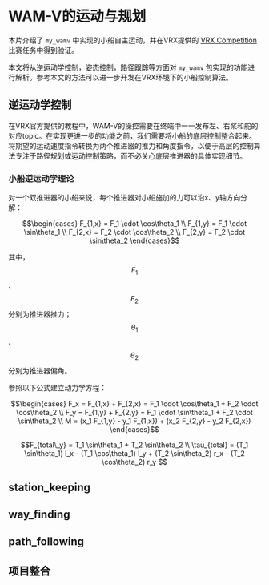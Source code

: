 # WAM-V的运动与规划
本片介绍了 `my_wamv` 中实现的小船自主运动，并在VRX提供的 [VRX Competition](https://github.com/osrf/vrx/wiki/vrx_2023-task_tutorials) 比赛任务中得到验证。

本文将从逆运动学控制，姿态控制，路径跟踪等方面对 `my_wamv` 包实现的功能进行解析。参考本文的方法可以进一步开发在VRX环境下的小船控制算法。









## 逆运动学控制

在VRX官方提供的教程中，WAM-V的操控需要在终端中一一发布左、右桨和舵的对应topic。在实现更进一步的功能之前，我们需要将小船的底层控制整合起来。将期望的运动速度指令转换为两个推进器的推力和角度指令，以便于高层的控制算法专注于路径规划或运动控制策略，而不必关心底层推进器的具体实现细节。

### 小船逆运动学理论

对一个双推进器的小船来说，每个推进器对小船施加的力可以沿x、y轴方向分解：

```math
\begin{cases}
F_{1,x} = F_1 \cdot \cos\theta_1 \\
F_{1,y} = F_1 \cdot \sin\theta_1 \\
F_{2,x} = F_2 \cdot \cos\theta_2 \\
F_{2,y} = F_2 \cdot \sin\theta_2
\end{cases}
```

其中， $$F_1$$ 、 $$F_2$$ 分别为推进器推力； $$\theta_1$$ 、 $$\theta_2$$ 分别为推进器偏角。

参照以下公式建立动力学方程：

```math
\begin{cases}
F_x = F_{1,x} + F_{2,x} = F_1 \cdot \cos\theta_1 + F_2 \cdot \cos\theta_2 \\
F_y = F_{1,y} + F_{2,y} = F_1 \cdot \sin\theta_1 + F_2 \cdot \sin\theta_2 \\
M = (x_1 F_{1,y} - y_1 F_{1,x}) + (x_2 F_{2,y} - y_2 F_{2,x})
\end{cases}
```






```math
F_{total\_y} = T_1 \sin\theta_1 + T_2 \sin\theta_2 \\
\tau_{total} = (T_1 \sin\theta_1) l_x - (T_1 \cos\theta_1) l_y + (T_2 \sin\theta_2) r_x - (T_2 \cos\theta_2) r_y

```





## station_keeping
## way_finding
## path_following




## 项目整合
